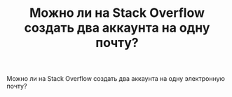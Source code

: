 ﻿---
title: "Можно ли на Stack Overflow создать два аккаунта на одну почту?"
se.owner.user_id: 468799
se.owner.display_name: "Anaconda"
se.owner.link: "https://ru.meta.stackoverflow.com/users/468799/anaconda"
se.link: "https://ru.meta.stackoverflow.com/questions/11806/%d0%9c%d0%be%d0%b6%d0%bd%d0%be-%d0%bb%d0%b8-%d0%bd%d0%b0-stack-overflow-%d1%81%d0%be%d0%b7%d0%b4%d0%b0%d1%82%d1%8c-%d0%b4%d0%b2%d0%b0-%d0%b0%d0%ba%d0%ba%d0%b0%d1%83%d0%bd%d1%82%d0%b0-%d0%bd%d0%b0-%d0%be%d0%b4%d0%bd%d1%83-%d0%bf%d0%be%d1%87%d1%82%d1%83"
se.question_id: 11806
se.post_type: question
---
<p>Можно ли на Stack Overflow создать два аккаунта на одну электронную почту?</p>
